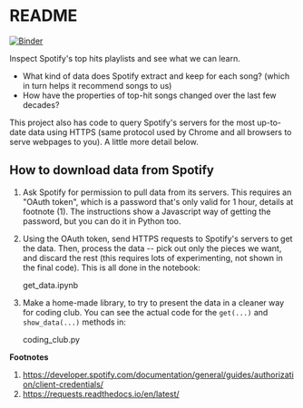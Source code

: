 README
======

[![Binder](https://mybinder.org/badge_logo.svg)](https://mybinder.org/v2/gh/DPHHSCodingClub/spotify/HEAD?labpath=analysis.ipynb)

Inspect Spotify's top hits playlists and see what we can learn.
* What kind of data does Spotify extract and keep for each song? (which in turn
  helps it recommend songs to us)
* How have the properties of top-hit songs changed over the last few decades?

This project also has code to query Spotify's servers for the most up-to-date
data using HTTPS (same protocol used by Chrome and all browsers to serve
webpages to you).  A little more detail below.

How to download data from Spotify
---------------------------------

1. Ask Spotify for permission to pull data from its servers.  This requires an
"OAuth token", which is a password that's only valid for 1 hour, details at
footnote (1).  The instructions show a Javascript way of getting the password,
but you can do it in Python too.

2. Using the OAuth token, send HTTPS requests to Spotify's servers to get the
data.  Then, process the data -- pick out only the pieces we want, and discard
the rest (this requires lots of experimenting, not shown in the final code).
This is all done in the notebook:

    get_data.ipynb

3. Make a home-made library, to try to present the data in a cleaner way for
coding club.  You can see the actual code for the `get(...)` and
`show_data(...)` methods in:

    coding_club.py

__Footnotes__
1. https://developer.spotify.com/documentation/general/guides/authorization/client-credentials/
2. https://requests.readthedocs.io/en/latest/
